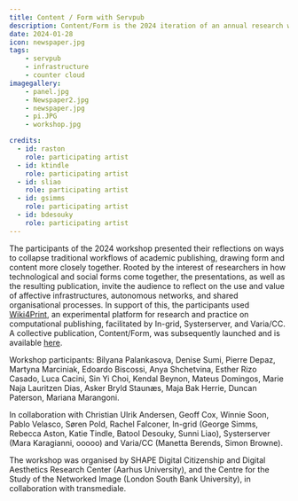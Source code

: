 ```yaml
---
title: Content / Form with Servpub
description: Content/Form is the 2024 iteration of an annual research workshop held during Transmediale. 
date: 2024-01-28
icon: newspaper.jpg
tags: 
    - servpub
    - infrastructure
    - counter cloud
imagegallery: 
    - panel.jpg
    - Newspaper2.jpg
    - newspaper.jpg
    - pi.JPG
    - workshop.jpg

credits:
  - id: raston
    role: participating artist
  - id: ktindle
    role: participating artist 
  - id: sliao
    role: participating artist 
  - id: gsimms
    role: participating artist
  - id: bdesouky
    role: participating artist
---
```




The participants of the 2024 workshop presented their reflections on ways to collapse traditional workflows of academic publishing, drawing form and content more closely together. Rooted by the interest of researchers in how technological and social forms come together, the presentations, as well as the resulting publication, invite the audience to reflect on the use and value of affective infrastructures, autonomous networks, and shared organisational processes. In support of this, the participants used [Wiki4Print](https://wiki4print.servpub.net/), an experimental platform for research and practice on computational publishing, facilitated by In-grid, Systerserver, and Varia/CC. A collective publication, Content/Form, was subsequently launched and is available [here](https://aprja.net//announcement/view/1158).

Workshop participants: Bilyana Palankasova, Denise Sumi, Pierre Depaz, Martyna Marciniak, Edoardo Biscossi, Anya Shchetvina, Esther Rizo Casado, Luca Cacini, Sin Yi Choi, Kendal Beynon, Mateus Domingos, Marie Naja Lauritzen Dias, Asker Bryld Staunæs, Maja Bak Herrie, Duncan Paterson, Mariana Marangoni.

In collaboration with Christian Ulrik Andersen, Geoff Cox, Winnie Soon, Pablo Velasco, Søren Pold, Rachel Falconer, In-grid (George Simms, Rebecca Aston, Katie Tindle, Batool Desouky, Sunni Liao), Systerserver (Mara Karagianni, ooooo) and Varia/CC (Manetta Berends, Simon Browne).

The workshop was organised by SHAPE Digital Citizenship and Digital Aesthetics Research Center (Aarhus University), and the Centre for the Study of the Networked Image (London South Bank University), in collaboration with transmediale.


